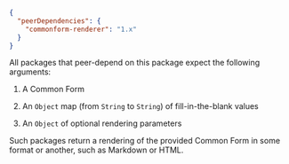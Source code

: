 ```json
{
  "peerDependencies": {
  	"commonform-renderer": "1.x"
  }
}
```

All packages that peer-depend on this package expect the following arguments:

1. A Common Form

2. An `Object` map (from `String` to `String`) of fill-in-the-blank values

3. An `Object` of optional rendering parameters

Such packages return a rendering of the provided Common Form in some format or another, such as Markdown or HTML.

